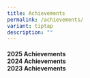 ```yaml
---
title: Achievements
permalink: /achievements/
variant: tiptap
description: ""
---
```

<h4>2025 Achievements<br>2024 Achievements<br>2023 Achievements</h4>
<p></p>